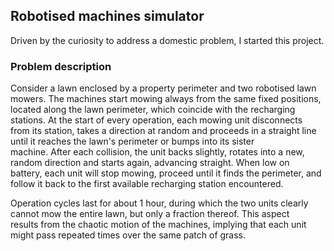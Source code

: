 ## Robotised machines simulator

Driven by the curiosity to address a domestic problem, I started this project. 

### Problem description
Consider a lawn enclosed by a property perimeter and two robotised lawn mowers. The machines start mowing always from the same fixed positions,  
located along the lawn perimeter, which coincide with the recharging stations. At the start of every operation, each mowing unit disconnects  
from its station, takes a direction at random and proceeds in a straight line until it reaches the lawn's perimeter or bumps into its sister  
machine. After each collision, the unit backs slightly, rotates into a new, random direction and starts again, advancing straight. When low on  
battery, each unit will stop mowing, proceed until it finds the perimeter, and follow it back to the first available recharging station encountered.  

Operation cycles last for about 1 hour, during which the two units clearly cannot mow the entire lawn, but only a fraction thereof. This aspect  
results from the chaotic motion of the machines, implying that each unit might pass repeated times over the same patch of grass. 

